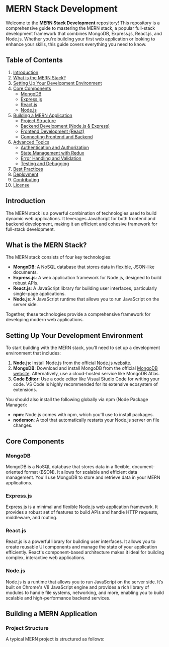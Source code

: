  # MERN Stack Development

Welcome to the **MERN Stack Development** repository! This repository is a comprehensive guide to mastering the MERN stack, a popular full-stack development framework that combines MongoDB, Express.js, React.js, and Node.js. Whether you're building your first web application or looking to enhance your skills, this guide covers everything you need to know.

## Table of Contents

1. [Introduction](#introduction)
2. [What is the MERN Stack?](#what-is-the-mern-stack)
3. [Setting Up Your Development Environment](#setting-up-your-development-environment)
4. [Core Components](#core-components)
   - [MongoDB](#mongodb)
   - [Express.js](#expressjs)
   - [React.js](#reactjs)
   - [Node.js](#nodejs)
5. [Building a MERN Application](#building-a-mern-application)
   - [Project Structure](#project-structure)
   - [Backend Development (Node.js & Express)](#backend-development-nodejs--express)
   - [Frontend Development (React)](#frontend-development-react)
   - [Connecting Frontend and Backend](#connecting-frontend-and-backend)
6. [Advanced Topics](#advanced-topics)
   - [Authentication and Authorization](#authentication-and-authorization)
   - [State Management with Redux](#state-management-with-redux)
   - [Error Handling and Validation](#error-handling-and-validation)
   - [Testing and Debugging](#testing-and-debugging)
7. [Best Practices](#best-practices)
8. [Deployment](#deployment)
9. [Contributing](#contributing)
10. [License](#license)

## Introduction

The MERN stack is a powerful combination of technologies used to build dynamic web applications. It leverages JavaScript for both frontend and backend development, making it an efficient and cohesive framework for full-stack development.

## What is the MERN Stack?

The MERN stack consists of four key technologies:

- **MongoDB**: A NoSQL database that stores data in flexible, JSON-like documents.
- **Express.js**: A web application framework for Node.js, designed to build robust APIs.
- **React.js**: A JavaScript library for building user interfaces, particularly single-page applications.
- **Node.js**: A JavaScript runtime that allows you to run JavaScript on the server side.

Together, these technologies provide a comprehensive framework for developing modern web applications.

## Setting Up Your Development Environment

To start building with the MERN stack, you’ll need to set up a development environment that includes:

1. **Node.js**: Install Node.js from the official [Node.js website](https://nodejs.org/).
2. **MongoDB**: Download and install MongoDB from the official [MongoDB website](https://www.mongodb.com/). Alternatively, use a cloud-hosted service like MongoDB Atlas.
3. **Code Editor**: Use a code editor like Visual Studio Code for writing your code. VS Code is highly recommended for its extensive ecosystem of extensions.

You should also install the following globally via npm (Node Package Manager):

- **npm**: Node.js comes with npm, which you'll use to install packages.
- **nodemon**: A tool that automatically restarts your Node.js server on file changes.

## Core Components

### MongoDB

MongoDB is a NoSQL database that stores data in a flexible, document-oriented format (BSON). It allows for scalable and efficient data management. You'll use MongoDB to store and retrieve data in your MERN applications.

### Express.js

Express.js is a minimal and flexible Node.js web application framework. It provides a robust set of features to build APIs and handle HTTP requests, middleware, and routing.

### React.js

React.js is a powerful library for building user interfaces. It allows you to create reusable UI components and manage the state of your application efficiently. React's component-based architecture makes it ideal for building complex, interactive web applications.

### Node.js

Node.js is a runtime that allows you to run JavaScript on the server side. It’s built on Chrome's V8 JavaScript engine and provides a rich library of modules to handle file systems, networking, and more, enabling you to build scalable and high-performance backend services.

## Building a MERN Application

### Project Structure

A typical MERN project is structured as follows:


